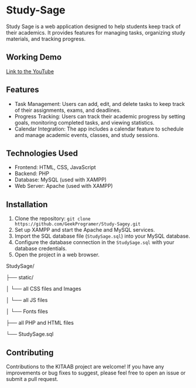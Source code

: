 # Study-Sage
Study Sage is a web application designed to help students keep track of their academics. It provides features for managing tasks, organizing study materials, and tracking progress.

## Working Demo
<a href="https://youtu.be/8Dz9M_uLdAA">Link to the YouTube</a>

## Features

- Task Management: Users can add, edit, and delete tasks to keep track of their assignments, exams, and deadlines.
- Progress Tracking: Users can track their academic progress by setting goals, monitoring completed tasks, and viewing statistics.
- Calendar Integration: The app includes a calendar feature to schedule and manage academic events, classes, and study sessions.

## Technologies Used

- Frontend: HTML, CSS, JavaScript
- Backend: PHP
- Database: MySQL (used with XAMPP)
- Web Server: Apache (used with XAMPP)

## Installation

1. Clone the repository:  `git clone https://github.com/GeekProgramer/Study-Sagey.git`
2. Set up XAMPP and start the Apache and MySQL services.
3. Import the SQL database file (`StudySage.sql`) into your MySQL database.
4. Configure the database connection in the `StudySage.sql` with your database credentials.
5. Open the project in a web browser.

StudySage/

├── static/

│ └── all CSS files and Images

│ └── all JS files

│ └── Fonts files

├── all PHP and HTML files

└── StudySage.sql


## Contributing

Contributions to the KITAAB project are welcome! If you have any improvements or bug fixes to suggest, please feel free to open an issue or submit a pull request.
